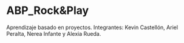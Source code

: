 # ABP_Rock&Play
Aprendizaje basado en proyectos. Integrantes: Kevin Castellón, Ariel Peralta, Nerea Infante y Alexia Rueda.
